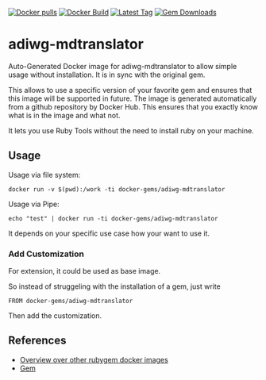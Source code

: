 [![Docker pulls](https://img.shields.io/docker/pulls/rubygem/adiwg-mdtranslator.svg)](https://hub.docker.com/r/rubygem/adiwg-mdtranslator/)
[![Docker Build](https://img.shields.io/docker/automated/rubygem/adiwg-mdtranslator.svg)](https://hub.docker.com/r/rubygem/adiwg-mdtranslator/)
[![Latest Tag](https://img.shields.io/github/tag/docker-rubygem/adiwg-mdtranslator.svg)](https://hub.docker.com/r/rubygem/adiwg-mdtranslator/)
[![Gem Downloads](https://img.shields.io/gem/dt/adiwg-mdtranslator.svg)](https://rubygems.org/gems/adiwg-mdtranslator/)
# adiwg-mdtranslator

Auto-Generated Docker image for adiwg-mdtranslator to allow simple usage without installation.
It is in sync with the original gem.

This allows to use a specific version of your favorite gem and ensures that this image will be supported in future.
The image is generated automatically from a github repository by Docker Hub.
This ensures that you exactly know what is in the image and what not.

It lets you use Ruby Tools without the need to install ruby on your machine.

## Usage

Usage via file system:

`docker run -v $(pwd):/work -ti docker-gems/adiwg-mdtranslator`

Usage via Pipe:

`echo "test" | docker run -ti docker-gems/adiwg-mdtranslator`

It depends on your specific use case how your want to use it.

### Add Customization

For extension, it could be used as base image.

So instead of struggeling with the installation of a gem, just write

`FROM docker-gems/adiwg-mdtranslator`

Then add the customization.

## References

 - [Overview over other rubygem docker images](https://github.com/thinkbot/docker-rubygem)
 - [Gem](https://rubygems.org/gems/adiwg-mdtranslator/)
